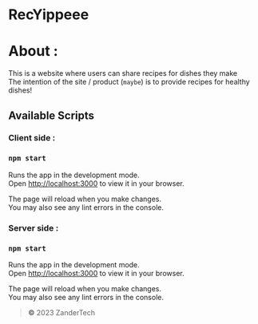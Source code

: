 # RecYippeee

# **About** :

This is a website where users can share recipes for dishes they make\
The intention of the site / product (`maybe`) is to provide recipes for healthy dishes!

## Available Scripts
### Client side :
### `npm start`

Runs the app in the development mode.\
Open [http://localhost:3000](http://localhost:3000) to view it in your browser.

The page will reload when you make changes.\
You may also see any lint errors in the console.

### Server side :
### `npm start`

Runs the app in the development mode.\
Open [http://localhost:3000](http://localhost:3000) to view it in your browser.

The page will reload when you make changes.\
You may also see any lint errors in the console.



> **©** 2023 ZanderTech
